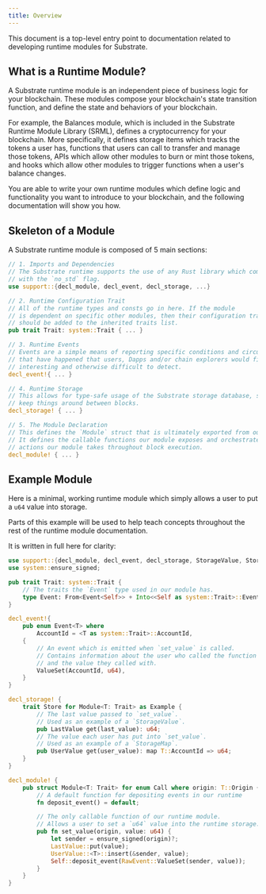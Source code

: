 ```yaml
---
title: Overview
---
```


This document is a top-level entry point to documentation related to developing runtime modules for Substrate.

## What is a Runtime Module?

A Substrate runtime module is an independent piece of business logic for your blockchain. These modules compose your blockchain's state transition function, and define the state and behaviors of your blockchain.

For example, the Balances module, which is included in the Substrate Runtime Module Library (SRML), defines a cryptocurrency for your blockchain. More specifically, it defines storage items which tracks the tokens a user has, functions that users can call to transfer and manage those tokens, APIs which allow other modules to burn or mint those tokens, and hooks which allow other modules to trigger functions when a user's balance changes.

You are able to write your own runtime modules which define logic and functionality you want to introduce to your blockchain, and the following documentation will show you how.

## Skeleton of a Module

A Substrate runtime module is composed of 5 main sections:

```rust
// 1. Imports and Dependencies
// The Substrate runtime supports the use of any Rust library which compiles
// with the `no_std` flag.
use support::{decl_module, decl_event, decl_storage, ...}

// 2. Runtime Configuration Trait
// All of the runtime types and consts go in here. If the module
// is dependent on specific other modules, then their configuration traits
// should be added to the inherited traits list.
pub trait Trait: system::Trait { ... }

// 3. Runtime Events
// Events are a simple means of reporting specific conditions and circumstances 
// that have happened that users, Dapps and/or chain explorers would find
// interesting and otherwise difficult to detect.
decl_event!{ ... }

// 4. Runtime Storage
// This allows for type-safe usage of the Substrate storage database, so you can
// keep things around between blocks.
decl_storage! { ... }

// 5. The Module Declaration
// This defines the `Module` struct that is ultimately exported from our module.
// It defines the callable functions our module exposes and orchestrates
// actions our module takes throughout block execution.
decl_module! { ... }
```

## Example Module

Here is a minimal, working runtime module which simply allows a user to put a `u64` value into storage.

Parts of this example will be used to help teach concepts throughout the rest of the runtime module documentation.

It is written in full here for clarity:

```rust
use support::{decl_module, decl_event, decl_storage, StorageValue, StorageMap};
use system::ensure_signed;

pub trait Trait: system::Trait {
	// The traits the `Event` type used in our module has.
	type Event: From<Event<Self>> + Into<<Self as system::Trait>::Event>;
}

decl_event!{
	pub enum Event<T> where
		AccountId = <T as system::Trait>::AccountId,
	{
		// An event which is emitted when `set_value` is called.
		// Contains information about the user who called the function
		// and the value they called with.
		ValueSet(AccountId, u64),
	}
}

decl_storage! {
	trait Store for Module<T: Trait> as Example {
		// The last value passed to `set_value`.
		// Used as an example of a `StorageValue`.
		pub LastValue get(last_value): u64;
		// The value each user has put into `set_value`.
		// Used as an example of a `StorageMap`.
		pub UserValue get(user_value): map T::AccountId => u64;
	}
}

decl_module! {
	pub struct Module<T: Trait> for enum Call where origin: T::Origin {
		// A default function for depositing events in our runtime
		fn deposit_event() = default;

		// The only callable function of our runtime module.
		// Allows a user to set a `u64` value into the runtime storage.
		pub fn set_value(origin, value: u64) {
			let sender = ensure_signed(origin)?;
			LastValue::put(value);
			UserValue::<T>::insert(&sender, value);
			Self::deposit_event(RawEvent::ValueSet(sender, value));
		}
	}
}
```